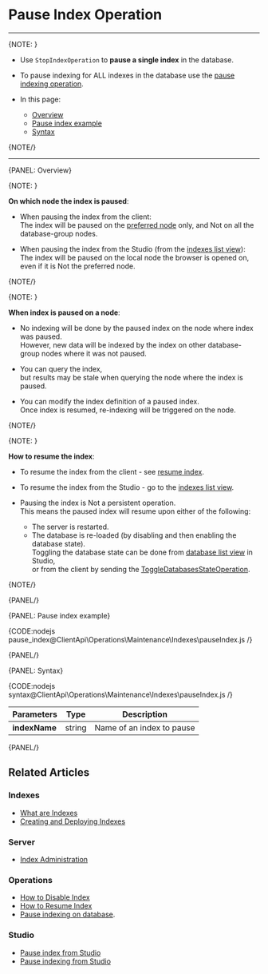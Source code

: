 # Pause Index Operation

---

{NOTE: }

* Use `StopIndexOperation` to __pause a single index__ in the database.

* To pause indexing for ALL indexes in the database use the [pause indexing operation](../../../../client-api/operations/maintenance/indexes/stop-indexing).

* In this page:
    * [Overview](../../../../client-api/operations/maintenance/indexes/stop-index#overview)
    * [Pause index example](../../../../client-api/operations/maintenance/indexes/stop-index#pause-index-example)
    * [Syntax](../../../../client-api/operations/maintenance/indexes/stop-index#syntax)

{NOTE/}

---

{PANEL: Overview}

{NOTE: }

__On which node the index is paused__:

* When pausing the index from the client:  
  The index will be paused on the [preferred node](../../../../client-api/configuration/load-balance/overview#the-preferred-node) only, and Not on all the database-group nodes.

* When pausing the index from the Studio (from the [indexes list view](../../../../studio/database/indexes/indexes-list-view#indexes-list-view---actions)):  
  The index will be paused on the local node the browser is opened on, even if it is Not the preferred node.

{NOTE/}

{NOTE: }

__When index is paused on a node__:

* No indexing will be done by the paused index on the node where index was paused.  
  However, new data will be indexed by the index on other database-group nodes where it was not paused.

* You can query the index,  
  but results may be stale when querying the node where the index is paused.

* You can modify the index definition of a paused index.  
  Once index is resumed, re-indexing will be triggered on the node.

{NOTE/}

{NOTE: }

__How to resume the index__:

* To resume the index from the client - see [resume index](../../../../client-api/operations/maintenance/indexes/start-index).

* To resume the index from the Studio - go to the [indexes list view](../../../../studio/database/indexes/indexes-list-view#indexes-list-view---actions).

* Pausing the index is Not a persistent operation.  
  This means the paused index will resume upon either of the following:
    * The server is restarted.
    * The database is re-loaded (by disabling and then enabling the database state).  
      Toggling the database state can be done from [database list view](../../../../studio/database/databases-list-view#database-actions) in Studio,  
      or from the client by sending the [ToggleDatabasesStateOperation](../../../../client-api/operations/server-wide/toggle-databases-state).

{NOTE/}

{PANEL/}

{PANEL: Pause index example}

{CODE:nodejs pause_index@ClientApi\Operations\Maintenance\Indexes\pauseIndex.js /}

{PANEL/}

{PANEL: Syntax}

{CODE:nodejs syntax@ClientApi\Operations\Maintenance\Indexes\pauseIndex.js /}

| Parameters | Type | Description |
| - | - | - |
| **indexName** | string | Name of an index to pause |

{PANEL/}

## Related Articles

### Indexes

- [What are Indexes](../../../../indexes/what-are-indexes)
- [Creating and Deploying Indexes](../../../../indexes/creating-and-deploying)

### Server

- [Index Administration](../../../../server/administration/index-administration)

### Operations

- [How to Disable Index](../../../../client-api/operations/maintenance/indexes/disable-index)
- [How to Resume Index](../../../../client-api/operations/maintenance/indexes/start-index)
- [Pause indexing on database](../../../../client-api/operations/maintenance/indexes/stop-indexing).

### Studio

- [Pause index from Studio](../../../../studio/database/indexes/indexes-list-view#indexes-list-view---actions)
- [Pause indexing from Studio](../../../../studio/database/databases-list-view#more-actions)
